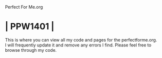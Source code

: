 Perfect For Me.org 

| PPW1401 |
=======


<p>This is where you can view all my code and pages for the perfectforme.org. I will
frequently update it and remove any errors I find. Please feel free to browse through my
code. 
</p>
